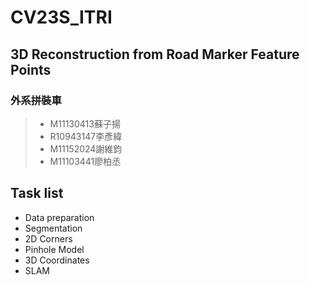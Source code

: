 # CV23S_ITRI
## 3D Reconstruction from Road Marker Feature Points
### 外系拼裝車
> * M11130413蘇子揚
> * R10943147李彥緯
> * M11152024謝維鈞
> * M11103441廖柏丞

## Task list
* Data preparation
* Segmentation
* 2D Corners
* Pinhole Model
* 3D Coordinates
* SLAM
